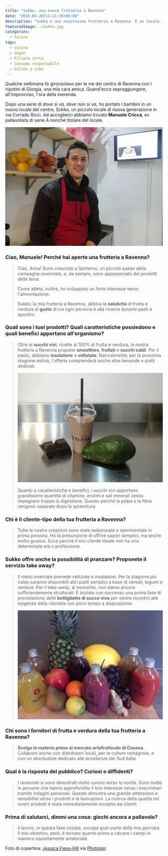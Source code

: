 ```yaml
---
title: "Sukko, una nuova frutteria a Ravenna"
date: "2015-03-26T11:11:35+00:00"
description: "Sukko è una nuovissima frutteria a Ravenna. È un locale in cui le protagoniste sono frutta e verdura in tutta la loro fresca genuinità."
featuredImage: ./sukko.jpg
categories:
  - Cucina
tags:
  - Cucina
  - Vegan
  - Filiera corta
  - Consumo responsabile
  - Salute e cibo
---
```


Qualche settimana fa gironzolavo per le vie del centro di Ravenna con i nipotini di Giorgia, una mia cara amica. Quand'ecco sopraggiungere, all'improvviso, l'ora della merenda.

Dopo una serie di _dove si va, dove non si va_, ho portato i bambini in un nuovo locale del centro, Sukko, un piccolo locale di nuova generazione in via Corrado Ricci.
Ad accoglierci abbiamo trovato **Manuele Cricca**, ex pallavolista di serie A nonché titolare del locale.

![Manuele Cricca](./manuele-cricca.jpg)

### Ciao, Manuele! Perché hai aperto una frutteria a Ravenna?

> Ciao, Anna! Sono cresciuto a Santerno, un piccolo paese della campagna ravennate, e, da sempre, sono appassionato dei prodotti della terra.
>
> Come atleta, inoltre, ho sviluppato un forte interesse verso l'alimentazione.
>
> Sukko, la mia frutteria a Ravenna, abbina la **salubrità** di frutta e verdura al **gusto** di cui ogni persona è alla ricerca durante pasti e spuntini.

### Quali sono i tuoi prodotti? Quali caratteristiche possiedono e quali benefici apportano all'organismo?

> Oltre ai **succhi vivi**, ricette al 100% di frutta e verdura, la nostra frutteria a Ravenna propone **smoothies**, **frullati** e **succhi caldi**. Per il pasto, abbiamo **insalatone** e **vellutate**. Naturalmente, per la prossima stagione estiva, l'offerta comprenderà anche altre bevande e piatti dedicati.
>
> ![Sukko](./sukko-1.jpg)
>
> Quanto a caratteristiche e benefici, i succhi vivi apportano grandissime quantità di vitamine, enzimi e sali minerali senza impegnare troppo la digestione. Questo perché la polpa e la fibra vengono separate dopo la spremitura.

### Chi è il cliente-tipo della tua frutteria a Ravenna?

> Tutte le nostre creazioni sono state selezionate e sperimentate in prima persona. Ho la presunzione di offrire sapori semplici, ma anche molto gustosi. Ecco perché il mio cliente ideale non ha una determinata età o professione.

### Sukko offre anche la possibilità di pranzare? Proponete il servizio take away?

> Il menù invernale prevede vellutate e insalatone. Per la stagione più calda saranno disponibili altri piatti semplici a base di cereali, legumi e verdure. Per il take-away, al momento, non siamo ancora sufficientemente strutturati. È iniziata con successo una prima fase di prenotazione delle **bottigliette di succo vivo** per venire incontro alle esigenze della clientela con poco tempo a disposizione.
>
> ![Sukko](./sukko-4.jpg)

### Chi sono i fornitori di frutta e verdura della tua frutteria a Ravenna?

> **Scelgo le materie prime al mercato ortofrutticolo di Cesena**. Collaboro anche con distributori locali, per le culture romagnole, e con un distributore dedicato alle eccellenze del Sud Italia.

### Qual è la risposta del pubblico? Curiosi o diffidenti?

> I ravennati si sono dimostrati molto curiosi verso la novità. Sono molte le persone che hanno approfondito il loro interesse verso i macchinari tramite indagini personali. Questo dimostra una grande attenzione e sensibilità verso i prodotti e le lavorazioni. La ricerca della qualità nei nostri prodotti è stata immediatamente recepita dai clienti.

### Prima di salutarci, dimmi una cosa: giochi ancora a pallavolo?

> Il lavoro, in questa fase iniziale, occupa gran parte della mia giornata. Il mio obiettivo, però, è tornare quanto prima a calcare i campi in maniera squisitamente amatoriale.

Foto di copertina: [Jessica Fiess-Hill](http://www.flickr.com/photos/13499683@N00/7178714273) via [Photopin](http://photopin.com).
